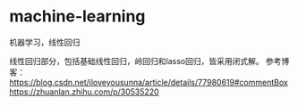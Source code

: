 # machine-learning
机器学习，线性回归

线性回归部分，包括基础线性回归，岭回归和lasso回归，皆采用闭式解。
参考博客：
https://blog.csdn.net/iloveyousunna/article/details/77980619#commentBox
https://zhuanlan.zhihu.com/p/30535220
